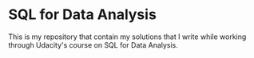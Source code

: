 # SQL for Data Analysis

This is my repository that contain my solutions that I write while working through Udacity's course on SQL for Data Analysis.
